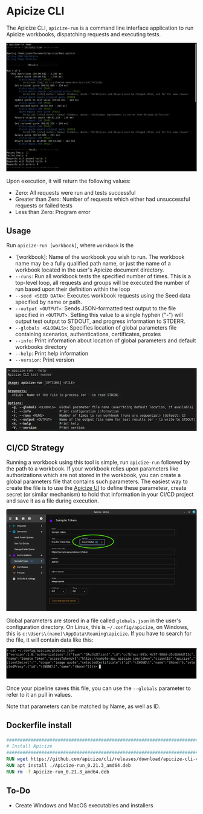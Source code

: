 # Apicize CLI

The Apicize CLI, `apicize-run` is a command line interface application to run Apicize workbooks, dispatching requests and executing tests.

![Apicize CLI](./docs/sample.webp)

Upon execution, it will return the following values:

* Zero:  All requests were run and tests successful
* Greater than Zero:  Number of requests which either had unsuccessful requests or failed tests
* Less than Zero:  Program error

## Usage

Run `apicize-run [workbook]`, where `workbook` is the 

* `[workbook]: Name of the workbook you wish to run.  The workbook name may be a fully qualified path name, or just the name of a workbook located in the user's Apicize document directory.
* `--runs`: Run all workbook tests the specified number of times.  This is a top-level loop, all requests and groups will be executed the number of run based upon their definition within the loop
* `--seed <SEED DATA>`:  Executes workbook requests using the Seed data specified by name or path.
* `--output <OUTPUT>`:  Sends JSON-formatted test output to the file specified in `<OUTPUT>`.  Setting this value to a single hyphen ("-") will output test output to STDOUT, and progress information to STDERR.
* `--globals <GLOBALS>`:  Specifies location of global parameters file containing scenarios, authentications, certificates, proxies
* `--info`: Print information about location of global parameters and default workbooks directory
* `--help`: Print help information
* `--version`: Print version

![Parameters](./docs/help.webp)

## CI/CD Strategy

Running a workbook using this tool is simple, run `apicize-run` followed by the path to a workbook.  If your workbook relies upon parameters like authorizations which are not stored
in the workbook, you can create a global parameters file that contains such parameters.  The easiest way to create the file is to use the [Apicize UI](https://github.com/apicize/app)
to define these parametesr, create secret (or similar mechanism) to hold that information in your CI/CD project and save it as a file during execution.

![Parameters](./docs/global-cli.webp)

Global parameters are stored in a file called `globals.json` in the user's configuration directory.  On Linux, this is `~/.config/apicize`, on Windows, this is `c:\Users\(name)\AppData\Roaming\apicize`. 
If you have to search for the file, it will contain data like this:

![Parameters](./docs/globals.webp)

Once your pipeline saves this file, you can use the `--globals` parameter to refer to it an pull in values.

Note that parameters can be matched by Name, as well as ID.

## Dockerfile install

```dockerfile
#############################################################################
# Install Apicize
#############################################################################
RUN wget https://github.com/apicize/cli/releases/download/apicize-cli-v0.21.3/Apicize-run_0.21.3_amd64.deb
RUN apt install ./Apicize-run_0.21.3_amd64.deb
RUN rm -f Apicize-run_0.21.3_amd64.deb
```


## To-Do

* Create Windows and MacOS executables and installers



